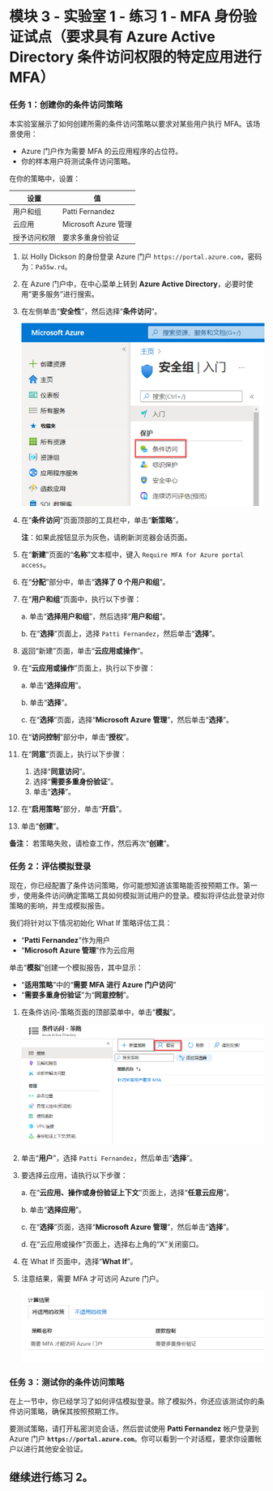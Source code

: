 # 模块 3 - 实验室 1 - 练习 1 - MFA 身份验证试点（要求具有 Azure Active Directory 条件访问权限的特定应用进行 MFA）

### 任务 1：创建你的条件访问策略 


本实验室展示了如何创建所需的条件访问策略以要求对某些用户执行 MFA。该场景使用：

- Azure 门户作为需要 MFA 的云应用程序的占位符。 
- 你的样本用户将测试条件访问策略。  

在你的策略中，设置：

|设置 |值|
|---     | --- |
|用户和组 | Patti Fernandez |
|云应用 | Microsoft Azure 管理 |
|授予访问权限 | 要求多重身份验证 |

 
1.  以 Holly Dickson 的身份登录 Azure 门户 `https://portal.azure.com`，密码为：`Pa55w.rd`。

2.  在 Azure 门户中，在中心菜单上转到 **Azure Active Directory**，必要时使用“更多服务”进行搜索。

3. 在左侧单击“**安全性**”，然后选择“**条件访问**”。

     ![屏幕截图](../Media/NewConditionalAccessScreen.png)
 
5.  在“**条件访问**”页面顶部的工具栏中，单击“**新策略**”。

    **注**：如果此按钮显示为灰色，请刷新浏览器会话页面。



6.  在“**新建**”页面的“**名称**”文本框中，键入 `Require MFA for Azure portal access`。



7.  在“**分配**”部分中，单击“**选择了 0 个用户和组**”。



8.  在“**用户和组**”页面中，执行以下步骤：


    a. 单击“**选择用户和组**”，然后选择“**用户和组**”。
    

    b. 在“**选择**”页面上，选择 `Patti Fernandez`，然后单击“**选择**”。


9.  返回“新建”页面，单击“**云应用或操作**”。



10. 在“**云应用或操作**”页面上，执行以下步骤：



    a. 单击“**选择应用**”。

    b. 单击“**选择**”。

    c. 在“**选择**”页面，选择“**Microsoft Azure 管理**”，然后单击“**选择**”。


11.  在“**访问控制**”部分中，单击“**授权**”。


12.  在“**同意**”页面上，执行以下步骤：
     1. 选择“**同意访问**”。
     2.  选择“**需要多重身份验证**”。
     3.  单击“**选择**”。

13.  在“**启用策略**”部分，单击“**开启**”。

14.  单击“**创建**”。

**备注：** 若策略失败，请检查工作，然后再次“**创建**”。


### 任务 2：评估模拟登录


现在，你已经配置了条件访问策略，你可能想知道该策略能否按预期工作。第一步，使用条件访问确定策略工具如何模拟测试用户的登录。模拟将评估此登录对你策略的影响，并生成模拟报告。  

我们将针对以下情况初始化 What If 策略评估工具：

- “**Patti Fernandez**”作为用户 
- “**Microsoft Azure 管理**”作为云应用

 单击“**模拟**”创建一个模拟报告，其中显示：

- “**适用策略**”中的“**需要 MFA 进行 Azure 门户访问**” 
- “**需要多重身份验证**”为“**同意控制**”。


1.  在条件访问-策略页面的顶部菜单中，单击“**模拟**”。  
 
     ![屏幕截图](../Media/448e616a-7524-44a5-8335-c2fc8193dae6.png)

2.  单击“**用户**”，选择 `Patti Fernandez`，然后单击“**选择**”。



3.  要选择云应用，请执行以下步骤：



    a. 在“**云应用、操作或身份验证上下文**”页面上，选择“**任意云应用**”。

    b. 单击“**选择应用**”。

    c. 在“**选择**”页面，选择“**Microsoft Azure 管理**”，然后单击“**选择**”。

    d. 在“云应用或操作”页面上，选择右上角的“X”关闭窗口。

4.  在 What If 页面中，选择“**What If**”。

5.  注意结果，需要 MFA 才可访问 Azure 门户。

     ![屏幕截图](../Media/6568f6de-0c9e-4ee1-ba48-eab401651416.png)


### 任务 3：测试你的条件访问策略

在上一节中，你已经学习了如何评估模拟登录。除了模拟外，你还应该测试你的条件访问策略，确保其按照预期工作。 

要测试策略，请打开私密浏览会话，然后尝试使用 **Patti Fernandez** 帐户登录到 Azure 门户 **`https://portal.azure.com`**。你可以看到一个对话框，要求你设置帐户以进行其他安全验证。


## 继续进行练习 2。
